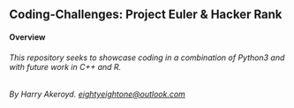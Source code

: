 ## Coding-Challenges: Project Euler & Hacker Rank

#### Overview

###### This repository seeks to showcase coding in a combination of Python3 and with future work in C++ and R.

###### By Harry Akeroyd. eightyeightone@outlook.com
